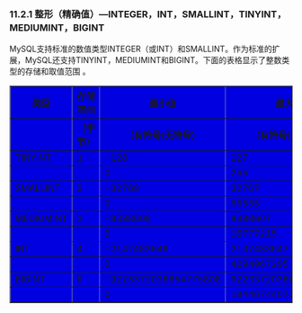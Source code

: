 ### 11.2.1 整形（精确值）—INTEGER，INT，SMALLINT，TINYINT，MEDIUMINT，BIGINT

MySQL支持标准的数值类型INTEGER（或INT）和SMALLINT。作为标准的扩展，MySQL还支持TINYINT，MEDIUMINT和BIGINT。下面的表格显示了整数类型的存储和取值范围	。

<table border="1" width='100%' cellspacing="0" cellpadding="0" bgcolor="write">
<tr>
<th>类型</th>
<th>存储空间</th>
<th>最小值</th>
<th>最大值</th>
</tr>
<tr>
<th></th>
<th>（字节）</th>
<th>（有符号/无符号）</th>
<th>（有符号/无符号）</th>
</tr>
<tr>
<td align="left">TINYINT</td>
<td align="left">1</td>
<td align="left">-128</td>
<td align="left">127</td>
</tr>
<tr>
<td align="left"></td>
<td align="left"></td>
<td align="left">0</td>
<td align="left">255</td>
</tr>
<tr>
<td align="left">SMALLINT</td>
<td align="left">2</td>
<td align="left">-32768</td>
<td align="left">32767</td>
</tr>
<tr>
<td align="left"></td>
<td align="left"></td>
<td align="left">0</td>
<td align="left">65535</td>
</tr>
<tr>
<td align="left">MEDIUMINT</td>
<td align="left">3</td>
<td align="left">-8388608</td>
<td align="left">8388607</td>
</tr>
<tr>
<td align="left"></td>
<td align="left"></td>
<td align="left">0</td>
<td align="left">16777215</td>
</tr>
<tr>
<td align="left">INT</td>
<td align="left">4</td>
<td align="left">-2147483648</td>
<td align="left">2147483647</td>
</tr>
<tr>
<td align="left"></td>
<td align="left"></td>
<td align="left">0</td>
<td align="left">4294967295</td>
</tr>
<tr>
<td align="left">BIGINT</td>
<td align="left">8</td>
<td align="left">-9223372036854775808</td>
<td align="left">9223372036854775807</td>
</tr>
<tr>
<td align="left"></td>
<td align="left"></td>
<td align="left">0</td>
<td align="left">18446744073709551615</td>
</tr>
</table>